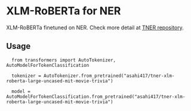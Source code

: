 # XLM-RoBERTa for NER
XLM-RoBERTa finetuned on NER. Check more detail at [TNER repository](https://github.com/asahi417/tner).

## Usage
```
  from transformers import AutoTokenizer, AutoModelForTokenClassification
  
  tokenizer = AutoTokenizer.from_pretrained("asahi417/tner-xlm-roberta-large-uncased-mit-movie-trivia")
  
  model = AutoModelForTokenClassification.from_pretrained("asahi417/tner-xlm-roberta-large-uncased-mit-movie-trivia")
```